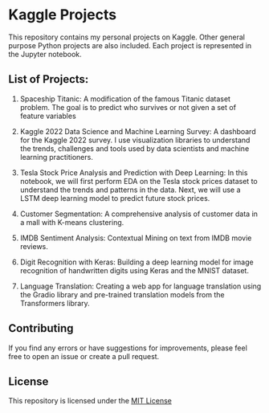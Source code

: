 # Kaggle Projects
This repository contains my personal projects on Kaggle. 
Other general purpose Python projects are also included.
Each project is represented in the Jupyter notebook.

## List of Projects:
1. Spaceship Titanic:
A modification of the famous Titanic dataset problem. The goal is 
to predict who survives or not given a set of feature variables

2. Kaggle 2022 Data Science and Machine Learning Survey:
A dashboard for the Kaggle 2022 survey. I use visualization libraries
to understand the trends, challenges and tools used by data scientists
and machine learning practitioners.

3. Tesla Stock Price Analysis and Prediction with Deep Learning:
In this notebook, we will first perform EDA on the Tesla stock prices dataset to understand the trends and patterns in the data. Next, we will use a LSTM deep learning model to predict future stock prices.

4. Customer Segmentation:
A comprehensive analysis of customer data in a mall with K-means clustering.

5. IMDB Sentiment Analysis:
Contextual Mining on text from IMDB movie reviews.

6. Digit Recognition with Keras:
Building a deep learning model for image recognition of handwritten digits using Keras and the MNIST dataset.

7. Language Translation:
Creating a web app for language translation using the Gradio library and pre-trained translation models from the Transformers library. 


## Contributing
If you find any errors or have suggestions for improvements, please feel
free to open an issue or create a pull request.

## License
This repository is licensed under the [MIT License](https://opensource.org/licenses/MIT)
